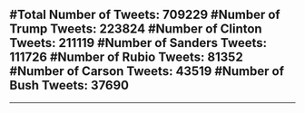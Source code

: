 #Total Number of Tweets: 709229 
#Number of Trump Tweets: 223824
#Number of Clinton Tweets: 211119
#Number of Sanders Tweets: 111726
#Number of Rubio Tweets: 81352
#Number of Carson Tweets: 43519
#Number of Bush Tweets: 37690
---
---
